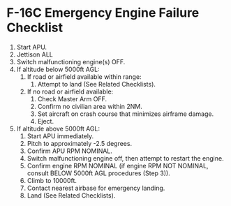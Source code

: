 # F-16C Emergency Engine Failure Checklist

1. Start APU.
2. Jettison ALL
3. Switch malfunctioning engine(s) OFF.
4. If altitude below 5000ft AGL:
   1. If road or airfield available within range:
      1. Attempt to land (See Related Checklists).
   2. If no road or airfield available:
      1. Check Master Arm OFF.
      2. Confirm no civilian area within 2NM.
      3. Set aircraft on crash course that minimizes airframe damage.
      4. Eject.
5. If altitude above 5000ft AGL:
   1. Start APU immediately.
   2. Pitch to approximately -2.5 degrees.
   3. Confirm APU RPM NOMINAL.
   4. Switch malfunctioning engine off, then attempt to restart the engine.
   5. Confirm engine RPM NOMINAL (if engine RPM NOT NOMINAL, consult BELOW 5000ft AGL procedures (Step 3)).
   6. Climb to 10000ft.
   7. Contact nearest airbase for emergency landing.
   8. Land (See Related Checklists).
